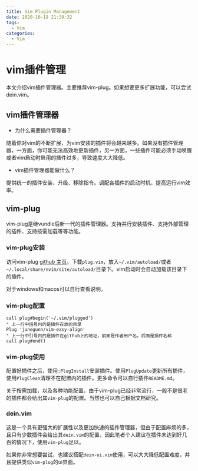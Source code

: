```yaml
---
title: Vim Plugin Management
date: 2020-10-19 21:39:32
tags:
  - Vim
categories:
  - Vim
---
```


# vim插件管理

本文介绍vim插件管理器。主要推荐vim-plug。如果想要更多扩展功能，可以尝试dein.vim。

## vim插件管理器

- 为什么需要插件管理器？

随着你对vim的不断扩展，为vim安装的插件将会越来越多。如果没有插件管理器，一方面，你可能无法高效地更新插件，另一方面，一些插件可能必须手动唤醒或者vim启动时启用的插件过多，导致速度大大降低。

- vim插件管理器能做什么？

提供统一的插件安装、升级、移除指令。调配各插件的启动时机，提高运行vim效率。

## vim-plug

vim-plug是继vundle后新一代的插件管理器。支持并行安装插件、支持外部管理的插件、支持按需加载等等功能。

### vim-plug安装

访问vim-plug [github 主页](https://github.com/junegunn/vim-plug)。下载`plug.vim`，放入`~/.vim/autoload/`或者`~/.local/share/nvim/site/autoload/`目录下。vim启动时会自动加载该目录下的插件。

对于windows和macos可以自行查看说明。

### vim-plug配置

```
call plug#begin('~/.vim/plugged')
" 上一行中括号内的是插件存放的目录
Plug 'junegunn/vim-easy-align'
" 上一行中引号内的是插件在github上的地址，前面是作者用户名，后面是插件名称
call plug#end()
```

### vim-plug使用

配置好插件之后，使用`:PlugInstall`安装插件。使用`PlugUpdate`更新所有插件，使用`PlugClean`清理不在配置内的插件。更多命令可以自行插件`README.md`。

关于按需加载，以及各种功能配置，由于vim-plug已经非常流行，一般不是很老的插件都会给出其`vim-plug`的配置。当然也可以自己根据文档研究。

### dein.vim

这是一个具有更强大的扩展性以及更加快速的插件管理器，但由于配置麻烦的多，且只有少数插件会给出其`dein.vim`的配置，因此笔者个人建议在插件未达到好几百的情况下，使用`vim-plug`足以。

如果你非常想要尝试，也建议搭配`dein-ui.vim`使用，可以大大降低配置难度，并且提供类似`vim-plug`的ui界面。
